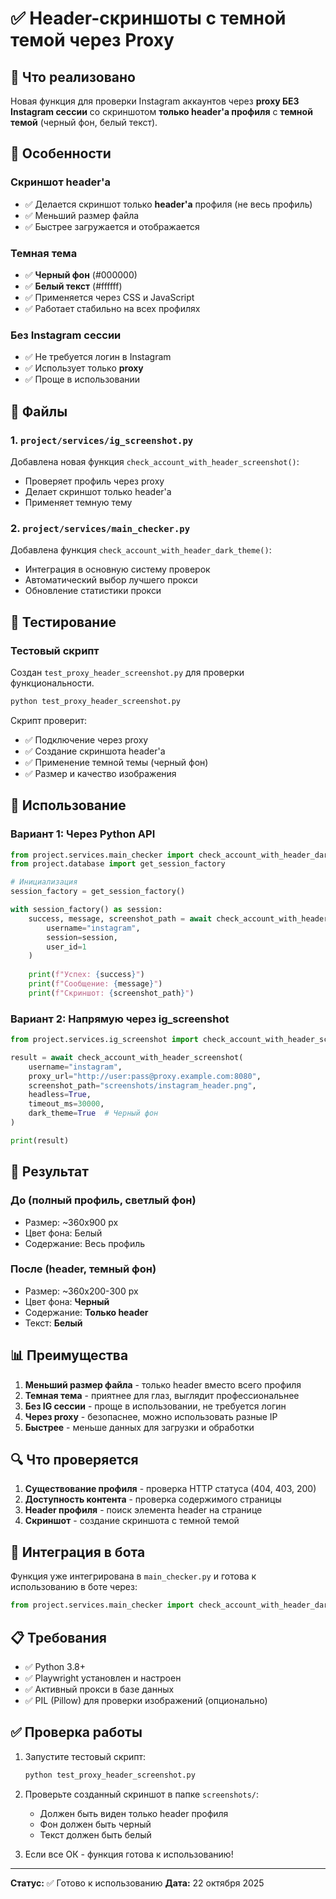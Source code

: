 # ✅ Header-скриншоты с темной темой через Proxy

## 🎯 Что реализовано

Новая функция для проверки Instagram аккаунтов через **proxy БЕЗ Instagram сессии** со скриншотом **только header'а профиля** с **темной темой** (черный фон, белый текст).

## 📸 Особенности

### Скриншот header'а
- ✅ Делается скриншот только **header'а** профиля (не весь профиль)
- ✅ Меньший размер файла
- ✅ Быстрее загружается и отображается

### Темная тема
- ✅ **Черный фон** (#000000)
- ✅ **Белый текст** (#ffffff)
- ✅ Применяется через CSS и JavaScript
- ✅ Работает стабильно на всех профилях

### Без Instagram сессии
- ✅ Не требуется логин в Instagram
- ✅ Использует только **proxy**
- ✅ Проще в использовании

## 🔧 Файлы

### 1. `project/services/ig_screenshot.py`
Добавлена новая функция `check_account_with_header_screenshot()`:
- Проверяет профиль через proxy
- Делает скриншот только header'а
- Применяет темную тему

### 2. `project/services/main_checker.py`
Добавлена функция `check_account_with_header_dark_theme()`:
- Интеграция в основную систему проверок
- Автоматический выбор лучшего прокси
- Обновление статистики прокси

## 🧪 Тестирование

### Тестовый скрипт
Создан `test_proxy_header_screenshot.py` для проверки функциональности.

```bash
python test_proxy_header_screenshot.py
```

Скрипт проверит:
- ✅ Подключение через proxy
- ✅ Создание скриншота header'а
- ✅ Применение темной темы (черный фон)
- ✅ Размер и качество изображения

## 📝 Использование

### Вариант 1: Через Python API

```python
from project.services.main_checker import check_account_with_header_dark_theme
from project.database import get_session_factory

# Инициализация
session_factory = get_session_factory()

with session_factory() as session:
    success, message, screenshot_path = await check_account_with_header_dark_theme(
        username="instagram",
        session=session,
        user_id=1
    )
    
    print(f"Успех: {success}")
    print(f"Сообщение: {message}")
    print(f"Скриншот: {screenshot_path}")
```

### Вариант 2: Напрямую через ig_screenshot

```python
from project.services.ig_screenshot import check_account_with_header_screenshot

result = await check_account_with_header_screenshot(
    username="instagram",
    proxy_url="http://user:pass@proxy.example.com:8080",
    screenshot_path="screenshots/instagram_header.png",
    headless=True,
    timeout_ms=30000,
    dark_theme=True  # Черный фон
)

print(result)
```

## 🎨 Результат

### До (полный профиль, светлый фон)
- Размер: ~360x900 px
- Цвет фона: Белый
- Содержание: Весь профиль

### После (header, темный фон)
- Размер: ~360x200-300 px
- Цвет фона: **Черный**
- Содержание: **Только header**
- Текст: **Белый**

## 📊 Преимущества

1. **Меньший размер файла** - только header вместо всего профиля
2. **Темная тема** - приятнее для глаз, выглядит профессиональнее
3. **Без IG сессии** - проще в использовании, не требуется логин
4. **Через proxy** - безопаснее, можно использовать разные IP
5. **Быстрее** - меньше данных для загрузки и обработки

## 🔍 Что проверяется

1. **Существование профиля** - проверка HTTP статуса (404, 403, 200)
2. **Доступность контента** - проверка содержимого страницы
3. **Header профиля** - поиск элемента header на странице
4. **Скриншот** - создание скриншота с темной темой

## 🚀 Интеграция в бота

Функция уже интегрирована в `main_checker.py` и готова к использованию в боте через:

```python
from project.services.main_checker import check_account_with_header_dark_theme
```

## 📋 Требования

- ✅ Python 3.8+
- ✅ Playwright установлен и настроен
- ✅ Активный прокси в базе данных
- ✅ PIL (Pillow) для проверки изображений (опционально)

## ✅ Проверка работы

1. Запустите тестовый скрипт:
   ```bash
   python test_proxy_header_screenshot.py
   ```

2. Проверьте созданный скриншот в папке `screenshots/`:
   - Должен быть виден только header профиля
   - Фон должен быть черный
   - Текст должен быть белый

3. Если все ОК - функция готова к использованию!

---

**Статус:** ✅ Готово к использованию
**Дата:** 22 октября 2025

